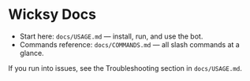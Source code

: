# Wicksy Docs

- Start here: `docs/USAGE.md` — install, run, and use the bot.
- Commands reference: `docs/COMMANDS.md` — all slash commands at a glance.

If you run into issues, see the Troubleshooting section in `docs/USAGE.md`.
